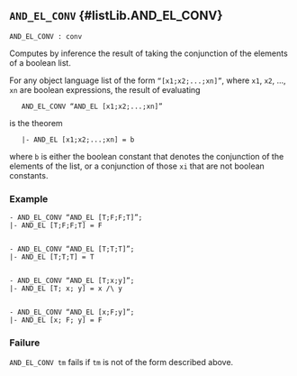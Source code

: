 ## `AND_EL_CONV` {#listLib.AND_EL_CONV}


```
AND_EL_CONV : conv
```



Computes by inference the result of taking the conjunction of the elements of
a boolean list.


For any object language list of the form `“[x1;x2;...;xn]”`, where `x1`,
`x2`, ..., `xn` are boolean expressions, the result of evaluating
    
       AND_EL_CONV “AND_EL [x1;x2;...;xn]”
    
is the theorem
    
       |- AND_EL [x1;x2;...;xn] = b
    
where `b` is either the boolean constant that denotes the
conjunction of the elements of the list, or a conjunction of those `xi` that
are not boolean constants.

### Example

    
    - AND_EL_CONV “AND_EL [T;F;F;T]”;
    |- AND_EL [T;F;F;T] = F
    
    
    - AND_EL_CONV “AND_EL [T;T;T]”;
    |- AND_EL [T;T;T] = T
    
    
    - AND_EL_CONV “AND_EL [T;x;y]”;
    |- AND_EL [T; x; y] = x /\ y
    
    
    - AND_EL_CONV “AND_EL [x;F;y]”;
    |- AND_EL [x; F; y] = F
    



### Failure

`AND_EL_CONV tm` fails if `tm` is not of the form described above.
